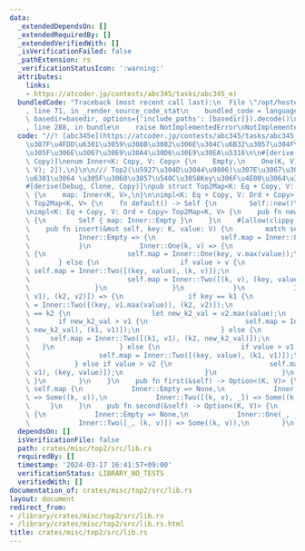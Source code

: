 ```yaml
---
data:
  _extendedDependsOn: []
  _extendedRequiredBy: []
  _extendedVerifiedWith: []
  _isVerificationFailed: false
  _pathExtension: rs
  _verificationStatusIcon: ':warning:'
  attributes:
    links:
    - https://atcoder.jp/contests/abc345/tasks/abc345_e)
  bundledCode: "Traceback (most recent call last):\n  File \"/opt/hostedtoolcache/Python/3.10.14/x64/lib/python3.10/site-packages/onlinejudge_verify/documentation/build.py\"\
    , line 71, in _render_source_code_stat\n    bundled_code = language.bundle(stat.path,\
    \ basedir=basedir, options={'include_paths': [basedir]}).decode()\n  File \"/opt/hostedtoolcache/Python/3.10.14/x64/lib/python3.10/site-packages/onlinejudge_verify/languages/rust.py\"\
    , line 288, in bundle\n    raise NotImplementedError\nNotImplementedError\n"
  code: "//! [abc345e](https://atcoder.jp/contests/abc345/tasks/abc345_e) \u3067Top2\u306E\
    \u307F\u4FDD\u6301\u3059\u308B\u3082\u306E\u304C\u6B32\u3057\u304F\u306A\u3063\
    \u305F\u306E\u3067\u30E9\u30A4\u30D6\u30E9\u30EA\u5316\n\n#[derive(Debug, Clone,\
    \ Copy)]\nenum Inner<K: Copy, V: Copy> {\n    Empty,\n    One(K, V),\n    Two([(K,\
    \ V); 2]),\n}\n\n/// Top2(\u5927\u304D\u3044\u9806)\u307E\u3067\u306EMap\u3092\
    \u6301\u3064 \u305F\u3060\u3057\u540C\u3058Key\u306F\u4E00\u3064\u307E\u3067\n\
    #[derive(Debug, Clone, Copy)]\npub struct Top2Map<K: Eq + Copy, V: Ord + Copy>\
    \ {\n    map: Inner<K, V>,\n}\n\nimpl<K: Eq + Copy, V: Ord + Copy> Default for\
    \ Top2Map<K, V> {\n    fn default() -> Self {\n        Self::new()\n    }\n}\n\
    \nimpl<K: Eq + Copy, V: Ord + Copy> Top2Map<K, V> {\n    pub fn new() -> Self\
    \ {\n        Self { map: Inner::Empty }\n    }\n    #[allow(clippy::collapsible_else_if)]\n\
    \    pub fn insert(&mut self, key: K, value: V) {\n        match self.map {\n\
    \            Inner::Empty => {\n                self.map = Inner::One(key, value);\n\
    \            }\n            Inner::One(k, v) => {\n                if key == k\
    \ {\n                    self.map = Inner::One(key, v.max(value));\n         \
    \       } else {\n                    if value > v {\n                       \
    \ self.map = Inner::Two([(key, value), (k, v)]);\n                    } else {\n\
    \                        self.map = Inner::Two([(k, v), (key, value)]);\n    \
    \                }\n                }\n            }\n            Inner::Two([(k1,\
    \ v1), (k2, v2)]) => {\n                if key == k1 {\n                    self.map\
    \ = Inner::Two([(key, v1.max(value)), (k2, v2)]);\n                } else if key\
    \ == k2 {\n                    let new_k2_val = v2.max(value);\n             \
    \       if new_k2_val > v1 {\n                        self.map = Inner::Two([(k2,\
    \ new_k2_val), (k1, v1)]);\n                    } else {\n                   \
    \     self.map = Inner::Two([(k1, v1), (k2, new_k2_val)]);\n                 \
    \   }\n                } else {\n                    if value > v1 {\n       \
    \                 self.map = Inner::Two([(key, value), (k1, v1)]);\n         \
    \           } else if value > v2 {\n                        self.map = Inner::Two([(k1,\
    \ v1), (key, value)]);\n                    }\n                }\n           \
    \ }\n        }\n    }\n    pub fn first(&self) -> Option<(K, V)> {\n        match\
    \ self.map {\n            Inner::Empty => None,\n            Inner::One(k, v)\
    \ => Some((k, v)),\n            Inner::Two([(k, v), _]) => Some((k, v)),\n   \
    \     }\n    }\n    pub fn second(&self) -> Option<(K, V)> {\n        match self.map\
    \ {\n            Inner::Empty => None,\n            Inner::One(_, _) => None,\n\
    \            Inner::Two([_, (k, v)]) => Some((k, v)),\n        }\n    }\n}\n"
  dependsOn: []
  isVerificationFile: false
  path: crates/misc/top2/src/lib.rs
  requiredBy: []
  timestamp: '2024-03-17 16:41:57+09:00'
  verificationStatus: LIBRARY_NO_TESTS
  verifiedWith: []
documentation_of: crates/misc/top2/src/lib.rs
layout: document
redirect_from:
- /library/crates/misc/top2/src/lib.rs
- /library/crates/misc/top2/src/lib.rs.html
title: crates/misc/top2/src/lib.rs
---
```

